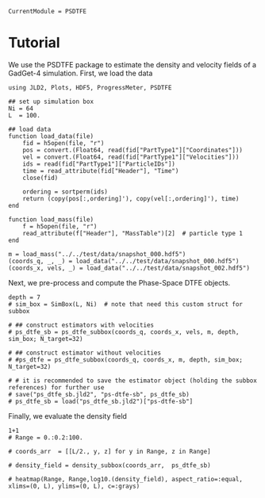```@meta
CurrentModule = PSDTFE
```

# Tutorial

We use the PSDTFE package to estimate the density and velocity fields of a GadGet-4 simulation. First, we load the data


```@example tutorial1
using JLD2, Plots, HDF5, ProgressMeter, PSDTFE

## set up simulation box
Ni = 64
L  = 100.

## load data 
function load_data(file)
    fid = h5open(file, "r")
    pos = convert.(Float64, read(fid["PartType1"]["Coordinates"]))
    vel = convert.(Float64, read(fid["PartType1"]["Velocities"]))
    ids = read(fid["PartType1"]["ParticleIDs"])
    time = read_attribute(fid["Header"], "Time")
    close(fid)

    ordering = sortperm(ids)
    return (copy(pos[:,ordering]'), copy(vel[:,ordering]'), time)
end

function load_mass(file)
    f = h5open(file, "r")
    read_attribute(f["Header"], "MassTable")[2]  # particle type 1
end

m = load_mass("../../test/data/snapshot_000.hdf5")
(coords_q, _, _) = load_data("../../test/data/snapshot_000.hdf5")
(coords_x, vels, _) = load_data("../../test/data/snapshot_002.hdf5")
```

Next, we pre-process and compute the Phase-Space DTFE objects.

```@example tutorial1
depth = 7
# sim_box = SimBox(L, Ni)  # note that need this custom struct for subbox

# ## construct estimators with velocities
# ps_dtfe_sb = ps_dtfe_subbox(coords_q, coords_x, vels, m, depth, sim_box; N_target=32)

# ## construct estimator without velocities
# #ps_dtfe = ps_dtfe_subbox(coords_q, coords_x, m, depth, sim_box; N_target=32)

# # it is recommended to save the estimator object (holding the subbox references) for further use
# save("ps_dtfe_sb.jld2", "ps-dtfe-sb", ps_dtfe_sb)
# ps_dtfe_sb = load("ps_dtfe_sb.jld2")["ps-dtfe-sb"]
```

Finally, we evaluate the density field 
```@example tutorial1
1+1
# Range = 0.:0.2:100.

# coords_arr  = [[L/2., y, z] for y in Range, z in Range]

# density_field = density_subbox(coords_arr,  ps_dtfe_sb)

# heatmap(Range, Range,log10.(density_field), aspect_ratio=:equal, xlims=(0, L), ylims=(0, L), c=:grays) 
```


